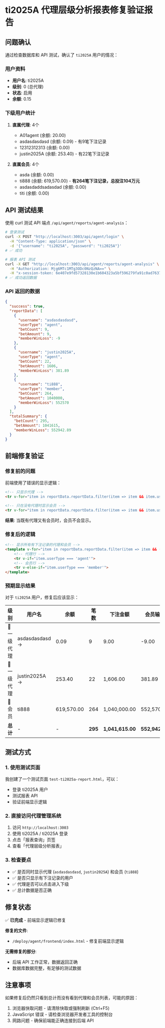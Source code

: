 # ti2025A 代理层级分析报表修复验证报告

## 问题确认
通过检查数据库和 API 测试，确认了 `ti2025A` 用户的情况：

### 用户资料
- **用户名**: ti2025A
- **级别**: 0 (总代理)
- **状态**: 启用
- **余额**: 0.15

### 下级用户统计
1. **直属代理**: 4个
   - A01agent (余额: 20.00)
   - asdasdasdasd (余额: 0.09) - 有9笔下注记录
   - 12312312313 (余额: 0.00)
   - justin2025A (余额: 253.40) - 有22笔下注记录

2. **直属会员**: 4个
   - asda (余额: 0.00)
   - ti888 (余额: 619,570.00) - **有264笔下注记录，总投注104万元**
   - asdasdaddsadasdad (余额: 0.00)
   - titi (余额: 0.00)

## API 测试结果
使用 curl 测试 API 端点 `/api/agent/reports/agent-analysis`：

```bash
# 登录测试
curl -X POST "http://localhost:3003/api/agent/login" \
  -H "Content-Type: application/json" \
  -d '{"username": "ti2025A", "password": "ti2025A"}'
# ✅ 成功

# 报表 API 测试  
curl -X GET "http://localhost:3003/api/agent/reports/agent-analysis" \
  -H "Authorization: Mjg6MTc1MTg3ODc0NzQzNA==" \
  -H "x-session-token: 6e407e9fd57328130e1b604323a5bf596279fa91c0ad76376aa3d667c2e3f91e"
# ✅ 成功返回数据
```

### API 返回的数据
```json
{
  "success": true,
  "reportData": [
    {
      "username": "asdasdasdasd",
      "userType": "agent",
      "betCount": 9,
      "betAmount": 9,
      "memberWinLoss": -9
    },
    {
      "username": "justin2025A", 
      "userType": "agent",
      "betCount": 22,
      "betAmount": 1606,
      "memberWinLoss": 381.89
    },
    {
      "username": "ti888",
      "userType": "member", 
      "betCount": 264,
      "betAmount": 1040000,
      "memberWinLoss": 552570
    }
  ],
  "totalSummary": {
    "betCount": 295,
    "betAmount": 1041615,
    "memberWinLoss": 552942.89
  }
}
```

## 前端修复验证

### 修复前的问题
前端使用了错误的显示逻辑：
```html
<!-- 只显示代理 -->
<tr v-for="item in reportData.reportData.filter(item => item && item.userType === 'agent')">

<!-- 只在没有代理时显示会员 -->
<tr v-for="item in reportData.reportData.filter(item => item && item.userType === 'member' && !reportData.reportData.some(i => i && i.userType === 'agent'))">
```

**结果**: 当既有代理又有会员时，会员不会显示。

### 修复后的逻辑
```html
<!-- 显示所有有下注记录的代理和会员 -->
<template v-for="item in reportData.reportData.filter(item => item && (item.betCount > 0 || item.betAmount > 0))" :key="item.username">
    <!-- 代理行 -->
    <tr v-if="item.userType === 'agent'">
    <!-- 会员行 --> 
    <tr v-else-if="item.userType === 'member'">
</template>
```

### 预期显示结果
对于 `ti2025A` 用户，修复后应该显示：

| 级别 | 用户名 | 余额 | 笔数 | 下注金额 | 会员输赢 |
|------|--------|------|------|----------|----------|
| 🔷 一级代理 | asdasdasdasd → | 0.09 | 9 | 9.00 | -9.00 |
| 🔷 一级代理 | justin2025A → | 253.40 | 22 | 1,606.00 | 381.89 |
| 🔶 会员 | ti888 | 619,570.00 | 264 | 1,040,000.00 | 552,570.00 |
| **总计** | - | - | **295** | **1,041,615.00** | **552,942.89** |

## 测试方式

### 1. 使用测试页面
我创建了一个测试页面 `test-ti2025a-report.html`，可以：
- 登录 ti2025A 用户
- 测试报表 API
- 验证前端显示逻辑

### 2. 直接访问代理管理系统
1. 访问 `http://localhost:3003`
2. 使用 ti2025A / ti2025A 登录
3. 点击「报表查询」页签
4. 查看「代理层级分析报表」

### 3. 检查要点
- ✅ 是否同时显示代理 (`asdasdasdasd`, `justin2025A`) 和会员 (`ti888`)
- ✅ 是否只显示有下注记录的用户
- ✅ 代理是否可以点击进入下级
- ✅ 总计数据是否正确

## 修复状态
✅ **已完成** - 前端显示逻辑已修复

**修复的文件**:
- `/deploy/agent/frontend/index.html` - 修复前端显示逻辑

**无需修复的部分**:
- 后端 API 工作正常，数据返回正确
- 数据库数据完整，有足够的测试数据

## 注意事项
如果修复后仍然只看到总计而没有看到代理和会员列表，可能的原因：
1. 浏览器快取问题 - 请清除快取或强制刷新 (Ctrl+F5)
2. JavaScript 错误 - 请检查浏览器开发者工具的控制台
3. 网路问题 - 确保前端能正确连接到后端 API
